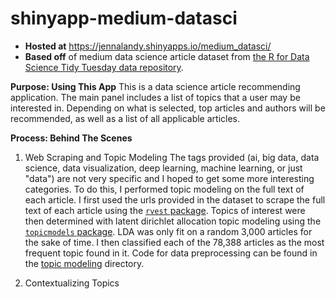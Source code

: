 # shinyapp-medium-datasci

- **Hosted at** https://jennalandy.shinyapps.io/medium_datasci/
- **Based off** of medium data science article dataset from [the R for Data Science Tidy Tuesday data repository](https://github.com/rfordatascience/tidytuesday/tree/master/data/2018/2018-12-04). 

**Purpose: Using This App**
This is a data science article recommending application. The main panel includes a list of topics that a user may be interested in. Depending on what is selected, top articles and authors will be recommended, as well as a list of all applicable articles.

**Process: Behind The Scenes**
1. Web Scraping and Topic Modeling
The tags provided (ai, big data, data science, data visualization, deep learning, machine learning, or just "data") are not very specific and I hoped to get some more interesting categories. To do this, I performed topic modeling on the full text of each article. I first used the urls provided in the dataset to scrape the full text of each article using the [`rvest` package](https://cran.r-project.org/web/packages/rvest/rvest.pdf). Topics of interest were then determined with latent dirichlet allocation topic modeling using the [`topicmodels` package](https://cran.r-project.org/web/packages/topicmodels/index.html). LDA was only fit on a random 3,000 articles for the sake of time. I then classified each of the 78,388 articles as the most frequent topic found in it. Code for data preprocessing can be found in the [topic modeling](./topic_modeling) directory.

2. Contextualizing Topics

